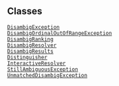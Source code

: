 ---
---
## Classes

<a href="../object/DisambigException.html#DisambigException"
target="main"><code>DisambigException</code></a>  
<a
href="../object/DisambigOrdinalOutOfRangeException.html#DisambigOrdinalOutOfRangeException"
target="main"><code>DisambigOrdinalOutOfRangeException</code></a>  
<a href="../object/DisambigRanking.html#DisambigRanking"
target="main"><code>DisambigRanking</code></a>  
<a href="../object/DisambigResolver.html#DisambigResolver"
target="main"><code>DisambigResolver</code></a>  
<a href="../object/DisambigResults.html#DisambigResults"
target="main"><code>DisambigResults</code></a>  
<a href="../object/Distinguisher.html#Distinguisher"
target="main"><code>Distinguisher</code></a>  
<a href="../object/InteractiveResolver.html#InteractiveResolver"
target="main"><code>InteractiveResolver</code></a>  
<a href="../object/StillAmbiguousException.html#StillAmbiguousException"
target="main"><code>StillAmbiguousException</code></a>  
<a
href="../object/UnmatchedDisambigException.html#UnmatchedDisambigException"
target="main"><code>UnmatchedDisambigException</code></a>  
